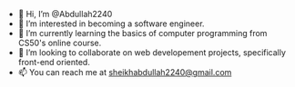 - 👋 Hi, I’m @Abdullah2240
- 👀 I’m interested in becoming a software engineer.
- 🌱 I’m currently learning the basics of computer programming from CS50's online course.
- 💞️ I’m looking to collaborate on web developement projects, specifically front-end oriented.
- 📫 You can reach me at sheikhabdullah2240@gmail.com


<!---
Abdullah2240/Abdullah2240 is a ✨ special ✨ repository because its `README.md` (this file) appears on your GitHub profile.
You can click the Preview link to take a look at your changes.
--->
